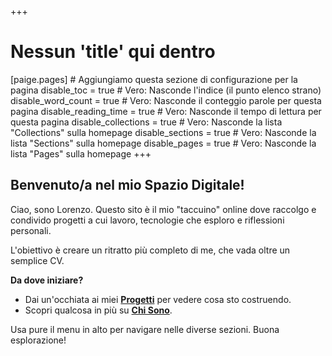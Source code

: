 +++
# Nessun 'title' qui dentro
[paige.pages] # Aggiungiamo questa sezione di configurazione per la pagina
  disable_toc = true           # Vero: Nasconde l'indice (il punto elenco strano)
  disable_word_count = true   # Vero: Nasconde il conteggio parole per questa pagina
  disable_reading_time = true # Vero: Nasconde il tempo di lettura per questa pagina
  disable_collections = true  # Vero: Nasconde la lista "Collections" sulla homepage
  disable_sections = true     # Vero: Nasconde la lista "Sections" sulla homepage
  disable_pages = true        # Vero: Nasconde la lista "Pages" sulla homepage
+++

## Benvenuto/a nel mio Spazio Digitale!

Ciao, sono Lorenzo. Questo sito è il mio "taccuino" online dove raccolgo e condivido progetti a cui lavoro, tecnologie che esploro e riflessioni personali.

L'obiettivo è creare un ritratto più completo di me, che vada oltre un semplice CV.

**Da dove iniziare?**

* Dai un'occhiata ai miei **[Progetti](/progetti/)** per vedere cosa sto costruendo.
* Scopri qualcosa in più su **[Chi Sono](/about/)**.

Usa pure il menu in alto per navigare nelle diverse sezioni. Buona esplorazione!